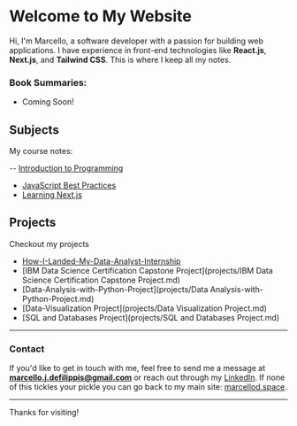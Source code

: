 # Welcome to My Website

Hi, I'm Marcello, a software developer with a passion for building web applications. I have experience in front-end technologies like **React.js**, **Next.js**, and **Tailwind CSS**. This is where I keep all my notes.

### Book Summaries:

- Coming Soon!

## Subjects

My course notes:

-- [Introduction to Programming](notes/introduction.md)

- [JavaScript Best Practices](notes/js-best-practices.md)
- [Learning Next.js](notes/learning-nextjs.md)

## Projects

Checkout my projects

- [How-I-Landed-My-Data-Analyst-Internship](projects/How-I-Landed-My-Data-Analyst-Internship.md)
- [IBM Data Science Certification Capstone Project](projects/IBM Data Science Certification Capstone Project.md)
- [Data-Analysis-with-Python-Project](projects/Data Analysis-with-Python-Project.md)
- [Data-Visualization Project](projects/Data Visualization Project.md)
- [SQL and Databases Project](projects/SQL and Databases Project.md)

---

### Contact

If you'd like to get in touch with me, feel free to send me a message at **[marcello.j.defilippis@gmail.com](mailto:marcello.j.defilippis@gmail.com)** or reach out through my [LinkedIn](https://www.linkedin.com/in/marcellodefilippis/). If none of this tickles your pickle you can go back to my main site: [marcellod.space](https://marcellod.space/).

---

Thanks for visiting!
